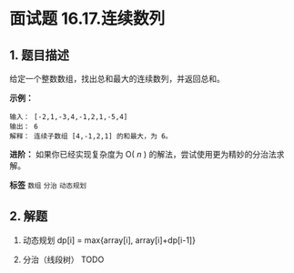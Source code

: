 # 面试题 16.17.连续数列

## 1. 题目描述

给定一个整数数组，找出总和最大的连续数列，并返回总和。

**示例：**

```
输入： [-2,1,-3,4,-1,2,1,-5,4]
输出： 6
解释： 连续子数组 [4,-1,2,1] 的和最大，为 6。
```

**进阶：**
如果你已经实现复杂度为 O( *n* ) 的解法，尝试使用更为精妙的分治法求解。


**标签**
`数组` `分治` `动态规划`

## 2. 解题
1. 动态规划
dp[i] = max{array[i], array[i]+dp[i-1]}

2. 分治（线段树）
TODO

